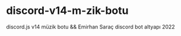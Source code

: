 # discord-v14-m-zik-botu
discord.js v14 müzik botu &amp;&amp; Emirhan Saraç discord bot altyapı 2022
